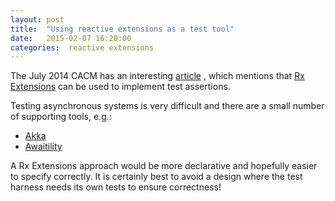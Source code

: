 ```yaml
---
layout: post
title:  "Using reactive extensions as a test tool"
date:   2015-02-07 16:20:00
categories:  reactive extensions
---
```


The July 2014 CACM has an interesting [article](http://cacm.acm.org/magazines/2014/7/176211-automated-qa-testing-at-electronic-arts/abstract) ,
which mentions that [Rx Extensions](https://msdn.microsoft.com/en-us/data/gg577609.aspx) can be used to implement test assertions.

Testing asynchronous systems is very difficult and there are a small number of supporting tools, e.g.:

* [Akka](http://doc.akka.io/docs/akka/snapshot/scala/testing.html)
* [Awaitility](https://code.google.com/p/awaitility/)


A Rx Extensions approach would be more declarative and hopefully easier to specify correctly. 
It is certainly best to avoid a design where the test harness needs its own tests to ensure
correctness!









